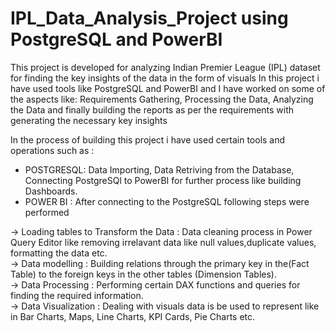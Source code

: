 # IPL_Data_Analysis_Project using PostgreSQL and PowerBI
This project is developed for analyzing Indian Premier League (IPL) dataset for finding the key insights of the data in the form of visuals
In this project i have used tools like PostgreSQL and PowerBI and I have worked on some of the aspects like: Requirements Gathering, Processing the Data, Analyzing the Data and finally building the reports as per the requirements with generating the necessary key insights

In the process of building this project i have used certain tools and operations such as :                                                                                                                                                                                                                                               
* POSTGRESQL: Data Importing,
            Data Retriving from the Database,
            Connecting PostgreSQl to PowerBI for further process like building Dashboards.                                                                                                                                                                                                                                                 
* POWER BI   : After connecting to the PostgreSQL following steps were performed 

-> Loading tables to Transform the Data : Data cleaning process in Power Query Editor like removing irrelavant data like null values,duplicate values, formatting the data etc.                         
-> Data modelling : Building relations through the primary key in the(Fact Table) to the foreign keys in the other tables (Dimension Tables).               
-> Data Processing : Performing certain DAX functions and queries for finding the required information.                                                                 
-> Data Visualization : Dealing with visuals data is be used to represent like in Bar Charts, Maps, Line Charts, KPI Cards, Pie Charts etc.                            

           
 
 

